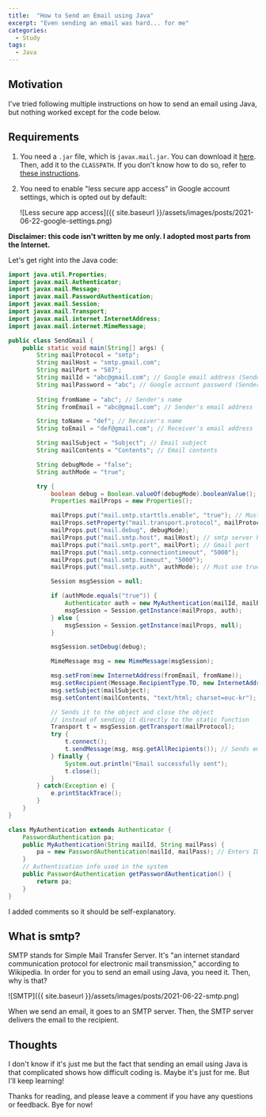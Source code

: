 ```yaml
---
title:  "How to Send an Email using Java"
excerpt: "Even sending an email was hard... for me"
categories:
  - Study
tags:
  - Java
---
```


## Motivation

I've tried following multiple instructions on how to send an email using Java, but nothing worked except for the code below.

## Requirements

1. You need a <code>.jar</code> file, which is <code>javax.mail.jar</code>. You can download it [here](https://javaee.github.io/javamail/). Then, add it to the <code>CLASSPATH</code>. If you don't know how to do so, refer to [these instructions](https://www.geeksforgeeks.org/how-to-add-jar-file-to-classpath-in-java/).

2. You need to enable "less secure app access" in Google account settings, which is opted out by default:

   ![Less secure app access]({{ site.baseurl }}/assets/images/posts/2021-06-22-google-settings.png)

**Disclaimer: this code isn't written by me only. I adopted most parts from the Internet.**

Let's get right into the Java code:

```java
import java.util.Properties;
import javax.mail.Authenticator;
import javax.mail.Message;
import javax.mail.PasswordAuthentication;
import javax.mail.Session;
import javax.mail.Transport;
import javax.mail.internet.InternetAddress;
import javax.mail.internet.MimeMessage;

public class SendGmail {
	public static void main(String[] args) {
		String mailProtocol = "smtp";
		String mailHost = "smtp.gmail.com";
		String mailPort = "587";
		String mailId = "abc@gmail.com"; // Google email address (Sender)
		String mailPassword = "abc"; // Google account password (Sender)
		
		String fromName = "abc"; // Sender's name
		String fromEmail = "abc@gmail.com"; // Sender's email address

		String toName = "def"; // Receiver's name
		String toEmail = "def@gmail.com"; // Receiver's email address

		String mailSubject = "Subject"; // Email subject
		String mailContents = "Contents"; // Email contents

		String debugMode = "false";
		String authMode = "true";

		try {
			boolean debug = Boolean.valueOf(debugMode).booleanValue();
			Properties mailProps = new Properties();

			mailProps.put("mail.smtp.starttls.enable", "true"); // Must use true for gmail
			mailProps.setProperty("mail.transport.protocol", mailProtocol); 
			mailProps.put("mail.debug", debugMode);
			mailProps.put("mail.smtp.host", mailHost); // smtp server host
			mailProps.put("mail.smtp.port", mailPort); // Gmail port
			mailProps.put("mail.smtp.connectiontimeout", "5000");
			mailProps.put("mail.smtp.timeout", "5000");
			mailProps.put("mail.smtp.auth", authMode); // Must use true for gmail

			Session msgSession = null;

			if (authMode.equals("true")) {
		        Authenticator auth = new MyAuthentication(mailId, mailPassword);
				msgSession = Session.getInstance(mailProps, auth);
			} else {
				msgSession = Session.getInstance(mailProps, null); 
			}

			msgSession.setDebug(debug);

			MimeMessage msg = new MimeMessage(msgSession);

			msg.setFrom(new InternetAddress(fromEmail, fromName));
			msg.setRecipient(Message.RecipientType.TO, new InternetAddress(toEmail, toName));
			msg.setSubject(mailSubject);
			msg.setContent(mailContents, "text/html; charset=euc-kr");

			// Sends it to the object and close the object
			// instead of sending it directly to the static function
			Transport t = msgSession.getTransport(mailProtocol);
			try {
				t.connect();
				t.sendMessage(msg, msg.getAllRecipients()); // Sends email
			} finally {
				System.out.println("Email successfully sent");
				t.close();
			}
		} catch(Exception e) {
			e.printStackTrace();
		}
	}
}

class MyAuthentication extends Authenticator {
    PasswordAuthentication pa;
    public MyAuthentication(String mailId, String mailPass) {
        pa = new PasswordAuthentication(mailId, mailPass); // Enters ID and password
    }
    // Authentication info used in the system
    public PasswordAuthentication getPasswordAuthentication() {
        return pa;
    }
}
```

I added comments so it should be self-explanatory.

## What is smtp?

SMTP stands for Simple Mail Transfer Server. It's "an internet standard communication protocol for electronic mail transmission," according to Wikipedia. In order for you to send an email using Java, you need it. Then, why is that?

![SMTP]({{ site.baseurl }}/assets/images/posts/2021-06-22-smtp.png)

When we send an email, it goes to an SMTP server. Then, the SMTP server delivers the email to the recipient.

## Thoughts

I don't know if it's just me but the fact that sending an email using Java is that complicated shows how difficult coding is. Maybe it's just for me. But I'll keep learning!

Thanks for reading, and please leave a comment if you have any questions or feedback. Bye for now!